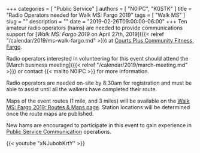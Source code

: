 +++
categories = [ "Public Service" ]
authors = [ "N0IPC", "K0STK" ]
title = "Radio Operators needed for Walk MS: Fargo 2019"
tags = [ "Walk MS" ]
slug = ""
description = ""
date = "2019-02-26T09:00:00-06:00"
+++
Ten amateur radio operators (hams) are needed to provide
communications support for
[*Walk MS: Fargo 2019* on April 27th, 2019]({{< relref "/calendar/2019/ms-walk-fargo.md" >}})
at
[Courts Plus Community Fitness, Fargo](/places/courts-plus-community-fitness/).

Radio operators interested in volunteering for this event should attend the
[March business meeting]({{< relref "/calendar/2019/march-meeting.md" >}})
or contact {{< mailto N0IPC >}} for more information.

<!--more-->

Radio operators are needed on-site by 8:30am for registration and must
be able to assist until all the walkers have completed their route.

Maps of the event routes (1 mile, and 3 miles) will be available on the
[Walk MS: Fargo 2019: Routes & Maps page](https://secure.nationalmssociety.org/site/TR?fr_id=30294&pg=informational&sid=13242).
Station locations will be determined once the route maps are published.

New hams are encouraged to participate in this event to gain experience in
[Public Service Communication](http://www.arrl.org/public-service) operations.

{{< youtube "xNJubobKrtY" >}}
